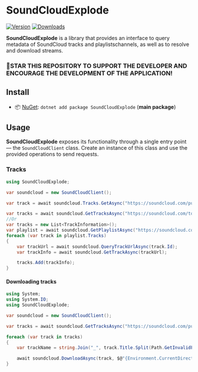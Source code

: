 ﻿# SoundCloudExplode
[![Version](https://img.shields.io/nuget/v/SoundCloudExplode.svg)](https://nuget.org/packages/SoundCloudExplode)
[![Downloads](https://img.shields.io/nuget/dt/SoundCloudExplode.svg)](https://nuget.org/packages/SoundCloudExplode)

**SoundCloudExplode** is a library that provides an interface to query metadata of SoundCloud tracks and playlistschannels, as well as to resolve and download streams.

### 🌟STAR THIS REPOSITORY TO SUPPORT THE DEVELOPER AND ENCOURAGE THE DEVELOPMENT OF THE APPLICATION!


## Install

- 📦 [NuGet](https://nuget.org/packages/SoundCloudExplode): `dotnet add package SoundCloudExplode` (**main package**)

## Usage

**SoundCloudExplode** exposes its functionality through a single entry point — the `SoundCloudClient` class.
Create an instance of this class and use the provided operations to send requests.

### Tracks

```csharp
using SoundCloudExplode;

var soundcloud = new SoundCloudClient();

var track = await soundcloud.Tracks.GetAsync("https://soundcloud.com/purityy79/dororo-op-piano-sheet-in-description");

var tracks = await soundcloud.GetTracksAsync("https://soundcloud.com/tommy-enjoy/sets/aimer");
//Or
var tracks = new List<TrackInformation>();
var playlist = await soundcloud.GetPlaylistAsync("https://soundcloud.com/tommy-enjoy/sets/aimer");
foreach (var track in playlist.Tracks)
{
    var trackUrl = await soundcloud.QueryTrackUrlAsync(track.Id);
    var trackInfo = await soundcloud.GetTrackAsync(trackUrl);

    tracks.Add(trackInfo);
}
```

#### Downloading tracks

```csharp
using System;
using System.IO;
using SoundCloudExplode;

var soundcloud = new SoundCloudClient();

var tracks = await soundcloud.GetTracksAsync("https://soundcloud.com/purityy79/dororo-op-piano-sheet-in-description");

foreach (var track in tracks)
{
    var trackName = string.Join("_", track.Title.Split(Path.GetInvalidFileNameChars()));

    await soundcloud.DownloadAsync(track, $@"{Environment.CurrentDirectory}\Download\{trackName}.mp3");
}
```
